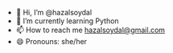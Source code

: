- 👋 Hi, I’m @hazalsoydal
- 🌱 I’m currently learning Python
- 📫 How to reach me hazalsoydal@gmail.com
- 😄 Pronouns: she/her

<!---
hazalsoydal/hazalsoydal is a ✨ special ✨ repository because its `README.md` (this file) appears on your GitHub profile.
You can click the Preview link to take a look at your changes.
--->
